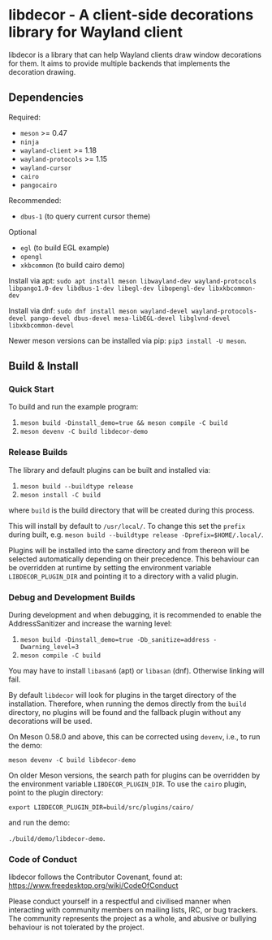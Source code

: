 # libdecor - A client-side decorations library for Wayland client

libdecor is a library that can help Wayland clients draw window
decorations for them. It aims to provide multiple backends that implements the
decoration drawing.


## Dependencies

Required:
- `meson` >= 0.47
- `ninja`
- `wayland-client` >= 1.18
- `wayland-protocols` >= 1.15
- `wayland-cursor`
- `cairo`
- `pangocairo`

Recommended:
- `dbus-1` (to query current cursor theme)

Optional
- `egl` (to build EGL example)
- `opengl`
- `xkbcommon` (to build cairo demo)

Install via apt:
`sudo apt install meson libwayland-dev wayland-protocols libpango1.0-dev libdbus-1-dev libegl-dev libopengl-dev libxkbcommon-dev`

Install via dnf:
`sudo dnf install meson wayland-devel wayland-protocols-devel pango-devel dbus-devel mesa-libEGL-devel libglvnd-devel libxkbcommon-devel`

Newer meson versions can be installed via pip: `pip3 install -U meson`.

## Build & Install

### Quick Start

To build and run the example program:
1. `meson build -Dinstall_demo=true && meson compile -C build`
2. `meson devenv -C build libdecor-demo`

### Release Builds

The library and default plugins can be built and installed via:
1. `meson build --buildtype release`
2. `meson install -C build`

where `build` is the build directory that will be created during this process.

This will install by default to `/usr/local/`. To change this set the `prefix` during built, e.g. `meson build --buildtype release -Dprefix=$HOME/.local/`.

Plugins will be installed into the same directory and from thereon will be selected automatically depending on their precedence. This behaviour can be overridden at runtime by setting the environment variable `LIBDECOR_PLUGIN_DIR` and pointing it to a directory with a valid plugin.

### Debug and Development Builds

During development and when debugging, it is recommended to enable the AddressSanitizer and increase the warning level:
1. `meson build -Dinstall_demo=true -Db_sanitize=address -Dwarning_level=3`
2. `meson compile -C build`

You may have to install `libasan6` (apt) or `libasan` (dnf). Otherwise linking will fail.

By default `libdecor` will look for plugins in the target directory of the installation. Therefore, when running the demos directly from the `build` directory, no plugins will be found and the fallback plugin without any decorations will be used.

On Meson 0.58.0 and above, this can be corrected using `devenv`, i.e., to run the demo:

`meson devenv -C build libdecor-demo`

On older Meson versions, the search path for plugins can be overridden by the environment variable `LIBDECOR_PLUGIN_DIR`. To use the `cairo` plugin, point to the plugin directory:

`export LIBDECOR_PLUGIN_DIR=build/src/plugins/cairo/`

and run the demo:

`./build/demo/libdecor-demo`.


### Code of Conduct

libdecor follows the Contributor Covenant, found at:
https://www.freedesktop.org/wiki/CodeOfConduct

Please conduct yourself in a respectful and civilised manner when interacting
with community members on mailing lists, IRC, or bug trackers. The community
represents the project as a whole, and abusive or bullying behaviour is not
tolerated by the project.
